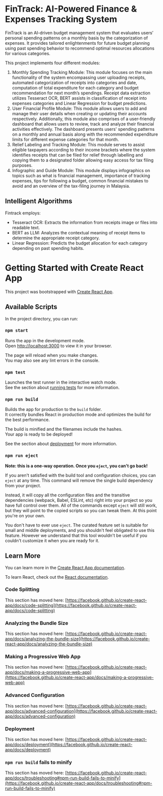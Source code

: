 # FinTrack: AI-Powered Finance & Expenses Tracking System

FinTrack is an AI-driven budget management system that evaluates users’ personal spending patterns on a monthly basis by the categorization of expenses. It provides tailored enlightenments for future budget planning using past spending behavior to recommend optimal resources allocations for various categories.

This project implements four different modules:
1. Monthly Spending Tracking Module:
 This module focuses on the main functionality of the system encompassing user uploading receipts, automated categorization of receipts into categories and date, computation of total expenditure for each category and budget recommendation for next month’s spendings. Receipt data extraction utilizes Tesseract OCR, BERT assists in classification of receipt into expenses categories and Linear Regression for budget predictions.
2. User Financial Profile Module:
   This module allows users to add and manage their user details when creating or updating their accounts respectively. Additionally, this module also comprises of a user-friendly dashboard that allows users to review, track and analyze their financial activities effectively. The dashboard presents users' spending patterns on a monthly and annual basis along with the recommended expenditure limits for different expense categories for that month.
3. Relief Labeling and Tracking Module:
   This module serves to assist eligible taxpayers according to their income brackets where the system identifies receipts that can be filed for relief through labelling and copying them to a designated folder allowing easy access for tax filing purposes. 
4. Infographic and Guide Module:
   This module displays infographics on topics such as what is financial management, importance of tracking expenses, tips for following a budget, common financial mistakes to avoid and an overview of the tax-filing journey in Malaysia.

## Intelligent Algorithms

Fintrack employs:

- Tesseract OCR: Extracts the information from receipts image or files into readable text.
- BERT as LLM: Analyzes the contextual meaning of receipt items to determine the appropriate receipt category.
- Linear Regression: Predicts the budget allocation for each category depending on past spending habits.

# Getting Started with Create React App

This project was bootstrapped with [Create React App](https://github.com/facebook/create-react-app).

## Available Scripts

In the project directory, you can run:

### `npm start`

Runs the app in the development mode.\
Open [http://localhost:3000](http://localhost:3000) to view it in your browser.

The page will reload when you make changes.\
You may also see any lint errors in the console.

### `npm test`

Launches the test runner in the interactive watch mode.\
See the section about [running tests](https://facebook.github.io/create-react-app/docs/running-tests) for more information.

### `npm run build`

Builds the app for production to the `build` folder.\
It correctly bundles React in production mode and optimizes the build for the best performance.

The build is minified and the filenames include the hashes.\
Your app is ready to be deployed!

See the section about [deployment](https://facebook.github.io/create-react-app/docs/deployment) for more information.

### `npm run eject`

**Note: this is a one-way operation. Once you `eject`, you can't go back!**

If you aren't satisfied with the build tool and configuration choices, you can `eject` at any time. This command will remove the single build dependency from your project.

Instead, it will copy all the configuration files and the transitive dependencies (webpack, Babel, ESLint, etc) right into your project so you have full control over them. All of the commands except `eject` will still work, but they will point to the copied scripts so you can tweak them. At this point you're on your own.

You don't have to ever use `eject`. The curated feature set is suitable for small and middle deployments, and you shouldn't feel obligated to use this feature. However we understand that this tool wouldn't be useful if you couldn't customize it when you are ready for it.

## Learn More

You can learn more in the [Create React App documentation](https://facebook.github.io/create-react-app/docs/getting-started).

To learn React, check out the [React documentation](https://reactjs.org/).

### Code Splitting

This section has moved here: [https://facebook.github.io/create-react-app/docs/code-splitting](https://facebook.github.io/create-react-app/docs/code-splitting)

### Analyzing the Bundle Size

This section has moved here: [https://facebook.github.io/create-react-app/docs/analyzing-the-bundle-size](https://facebook.github.io/create-react-app/docs/analyzing-the-bundle-size)

### Making a Progressive Web App

This section has moved here: [https://facebook.github.io/create-react-app/docs/making-a-progressive-web-app](https://facebook.github.io/create-react-app/docs/making-a-progressive-web-app)

### Advanced Configuration

This section has moved here: [https://facebook.github.io/create-react-app/docs/advanced-configuration](https://facebook.github.io/create-react-app/docs/advanced-configuration)

### Deployment

This section has moved here: [https://facebook.github.io/create-react-app/docs/deployment](https://facebook.github.io/create-react-app/docs/deployment)

### `npm run build` fails to minify

This section has moved here: [https://facebook.github.io/create-react-app/docs/troubleshooting#npm-run-build-fails-to-minify](https://facebook.github.io/create-react-app/docs/troubleshooting#npm-run-build-fails-to-minify)
